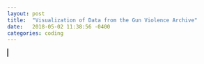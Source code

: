 ```yaml
---
layout: post
title:  "Visualization of Data from the Gun Violence Archive"
date:   2018-05-02 11:38:56 -0400
categories: coding
---
```


<style>
    canvas {
        border:solid 1px;
    }
    svg#map {
        display:block;
        margin:auto;
        border:solid 1pt;
    }
</style>
<canvas height="300" width="600" id="a"></canvas>
<!-- <div id="graphic"></div> -->
<script src="https://d3js.org/d3.v4.min.js"></script>
<script src="/js/gva.js"></script>
